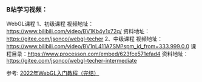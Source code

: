 ### B站学习视频：

WebGL课程
1、初级课程
视频地址：https://www.bilibili.com/video/BV1Kb4y1x72q/
资料地址：https://gitee.com/jsonco/webgl-techer
2、中级课程
视频地址：https://www.bilibili.com/video/BV1nL411A7SM?spm_id_from=333.999.0.0
课程目录：https://www.processon.com/embed/623fce571efad4
资料地址：https://gitee.com/jsonco/webgl-techer-intermediate

参考:
[2022年WebGL入门教程（完结）](https://www.bilibili.com/video/BV1Kb4y1x72q/?spm_id_from=333.999.0.0&vd_source=61ebed904a754ac7489ce54b9c969a19)
